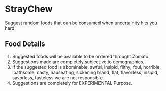 # StrayChew
Suggest random foods that can be consumed when uncertainity hits you hard.

## Food Details
1. Suggested foods will be available to be ordered throught Zomato.
2. Suggestions made are completely subjective to demographics.
3. If the suggested food is abominable, awful, insipid, filthy, foul, horrible, loathsome, nasty, nauseating, sickening
   bland, flat, flavorless, insipid, savorless, tasteless we are not responsible. 
4. Suggestions are completely for EXPERIMENTAL Purpose.
